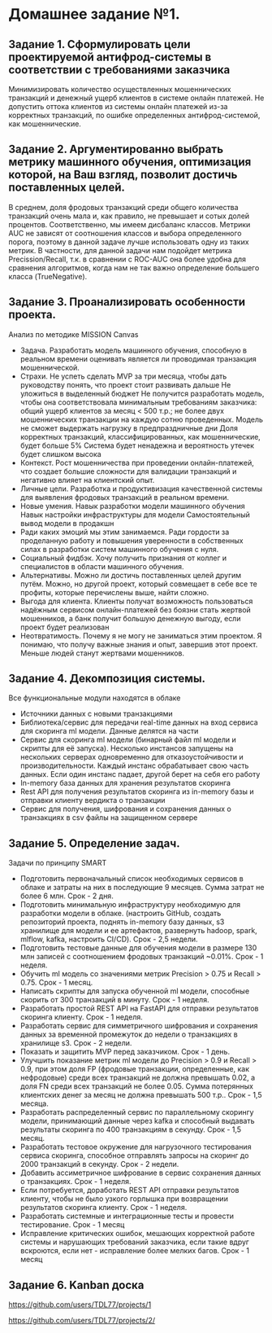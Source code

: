 # Домашнее задание №1.

## Задание 1. Сформулировать цели проектируемой антифрод-системы в соответствии с требованиями заказчика
Минимизировать количество осуществленных мошеннических транзакций и денежный ущерб клиентов в системе онлайн платежей.
Не допустить оттока клиентов из системы онлайн платежей из-за корректных транзакций, по ошибке определенных антифрод-системой, как мошеннические.
## Задание 2. Аргументированно выбрать метрику машинного обучения, оптимизация которой, на Ваш взгляд, позволит достичь поставленных целей.
В среднем, доля фродовых транзакций среди общего количества транзакций очень мала и, как правило, не превышает и сотых долей процентов. Соответственно, мы имеем дисбаланс классов. Метрики AUC не зависят от соотношения классов и выбора определенного порога, поэтому в данной задаче лучше использовать одну из таких метрик. В частности, для данной задачи нам подойдет метрика Precission/Recall, т.к. в сравнении с ROC-AUC она более удобна для сравнения алгоритмов, когда нам не так важно определение большего класса (TrueNegative).

## Задание 3. Проанализировать особенности проекта.
Анализ по методике MISSION Canvas

* Задача. Разработать модель машинного обучения, способную в реальном времени оценивать является ли проводимая транзакция мошеннической.
* Страхи.
    Не успеть сделать MVP за три месяца, чтобы дать руководству понять, что проект стоит развивать дальше
    Не уложиться в выделенный бюджет
    Не получится разработать модель, чтобы она соответствовала минимальным требованиям заказчика: общий ущерб клиентов за месяц < 500 т.р.; не более двух мошеннических транзакции на каждую сотню проведенных.
    Модель не сможет выдержать нагрузку в предпраздничные дни
    Доля корректных транзакций, классифицированных, как мошеннические, будет больше 5%
    Система будет ненадежна и вероятность утечек будет слишком высока
* Контекст. Рост мошенничества при проведении онлайн-платежей, что создает большие сложности для валидации транзакций и негативно влияет на клиентский опыт.
* Личные цели. Разработка и продуктивизация качественной системы для выявления фродовых транзакций в реальном времени.
* Новые умения.
    Навык разработки модели машинного обучения
    Навык настройки инфраструктуры для модели
    Самостоятельный вывод модели в продакшн
* Ради каких эмоций мы этим занимаемся. Ради гордости за проделанную работу и повышения уверенности в собственных силах в разработки систем машинного обучения с нуля.
* Социальный фидбэк. Хочу получить признания от коллег и специалистов в области машинного обучения.
* Альтернативы. Можно ли достичь поставленных целей другим путём. Можно, но другой проект, который совмещает в себе все те профиты, которые перечислены выше, найти сложно.
* Выгода для клиента. Клиенты получат возможность пользоваться надёжным сервисом онлайн-платежей без боязни стать жертвой мошенников, а банк получит большую денежную выгоду, если проект будет реализован
* Неотвратимость. Почему я не могу не заниматься этим проектом.
    Я понимаю, что получу важные знания и опыт, завершив этот проект.
    Меньше людей станут жертвами мошенников.

## Задание 4. Декомпозиция системы.
Все функциональные модули находятся в облаке

* Источники данных с новыми транзакциями
* Библиотека/сервис для передачи real-time данных на вход сервиса для скоринга ml модели. Данные делятся на части
* Сервис для скоринга ml модели (бинарный файл ml модели и скрипты для её запуска). Несколько инстансов запущены на нескольких серверах одновременно для отказоустойчивости и производительности. Каждый инстанс обрабатывает свою часть данных. Если один инстанс падает, другой берет на себя его работу
* In-memory база данных для хранения результатов скоринга
* Rest API для получения результатов скоринга из in-memory базы и отправки клиенту вердикта о транзакции
* Сервис для получения, шифрования и сохранения данных о транзакциях в csv файлы на защищенном сервере

## Задание 5. Определение задач.
Задачи по принципу SMART

* Подготовить первоначальный список необходимых сервисов в облаке и затраты на них в последующие 9 месяцев. Сумма затрат не более 6 млн. Срок - 2 дня.
* Подготовить минимальную инфраструктуру необходимую для разработки модели в облаке. (настроить GitHub, создать репозиторий проекта, поднять in-memory базу данных, s3 хранилище для модели и ее артефактов, развернуть hadoop, spark, mlflow, kafka, настроить CI/CD). Срок - 2,5 недели.
* Подготовить тестовые данные для обучения модели в размере 130 млн записей с соотношением фродовых транзакций ~0.01%. Срок - 1 неделя.
* Обучить ml модель со значениями метрик Precision > 0.75 и Recall > 0.75. Срок - 1 месяц.
* Написать скрипты для запуска обученной ml модели, способные скорить от 300 транзакций в минуту. Срок - 1 неделя.
* Разработать простой REST API на FastAPI для отправки результатов скоринга клиенту. Срок - 1 неделя.
* Разработать сервис для симметричного шифрования и сохранения данных за временной промежуток до недели о транзакциях в хранилище s3. Срок - 2 недели.
* Показать и защитить MVP перед заказчиком. Срок - 1 день.
* Улучшить показание метрик ml модели до Precision > 0.9 и Recall > 0.9, при этом доля FP (фродовые транзакции, определенные, как нефродовые) среди всех транзакций не должна превышать 0.02, а доля FN среди всех транзакций не более 0.05. Сумма потерянных клиентских денег за месяц не должна превышать 500 т.р.. Срок - 1,5 месяца.
* Разработать распределенный сервис по параллельному скорингу модели, принимающий данные через kafka и способный выдавать результаты скоринга по 400 транзакциям в секунду. Срок - 1,5 месяц.
* Разработать тестовое окружение для нагрузочного тестирования сервиса скоринга, способное отправлять запросы на скоринг до 2000 транзакций в секунду. Срок - 2 недели.
* Добавить ассиметричное шифрование в сервис сохранения данных о транзакциях. Срок - 1 неделя.
* Если потребуется, доработать REST API отправки результатов клиенту, чтобы не было узкого горлышка при возвращении результатов скоринга клиенту. Срок - 1 неделя.
* Разработать системные и интеграционные тесты и провести тестирование. Срок - 1 месяц
* Исправление критических ошибок, мешающих корректной работе системы и нарушающих требований заказчика, если такие вдруг вскроются, если нет - исправление более мелких багов. Срок - 1 месяц

## Задание 6. Kanban доска
https://github.com/users/TDL77/projects/1

https://github.com/users/TDL77/projects/2/

